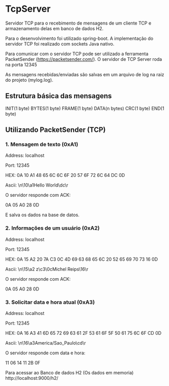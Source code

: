 # TcpServer

Servidor TCP para o recebimento de mensagens de um cliente TCP e armazenamento delas em banco de dados H2.

Para o desenvolvimento foi utilizado spring-boot. A implementação do servidor TCP foi realizado com sockets Java nativo.

Para comunicar com o servidor TCP pode ser utilizado a ferramenta PacketSender (https://packetsender.com/).
O servidor de TCP Server roda na porta 12345

As mensagens recebidas/enviadas são salvas em um arquivo de log na raiz do projeto (mylog.log).

## Estrutura básica das mensagens

INIT(1 byte)	BYTES(1 byte)	FRAME(1 byte)	DATA(n bytes)	CRC(1 byte)	END(1 byte)

## Utilizando PacketSender (TCP)

### 1. Mensagem de texto (0xA1) 

Address: localhost

Port: 12345

HEX: 0A 10 A1 48 65 6C 6C 6F 20 57 6F 72 6C 64	DC 0D

Ascii: \n\10\a1Hello World\dc\r

O servidor responde com ACK: 

0A 05 A0 28 0D

E salva os dados na base de datos.

### 2. Informações de um usuário (0xA2) 

Address: localhost

Port: 12345

HEX: 0A	15 A2 20 7A C3 0C 4D 69 63 68 65 6C 20 52 65 69 70 73 16 0D

Ascii: \\n\15\a2 z\c3\0cMichel Reips\16\r

O servidor responde com ACK: 

0A 05 A0 28 0D

### 3. Solicitar data e hora atual (0xA3) 

Address: localhost

Port: 12345

HEX: 0A 16 A3 41 6D 65 72 69 63 61 2F 53 61 6F 5F 50 61 75 6C 6F CD 0D

Ascii: \n\16\a3America/Sao_Paulo\cd\r

O servidor responde com data e hora:

11	06	14	11	2B	0F

Para acessar ao Banco de dados H2 (Os dados em memoria)
http://localhost:9000/h2/

